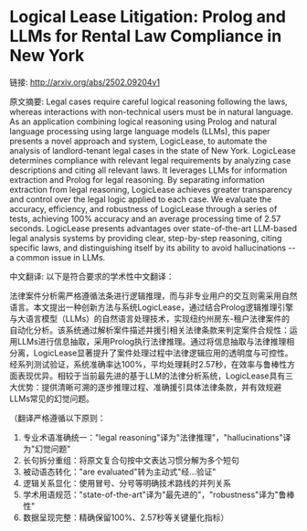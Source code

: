 # Logical Lease Litigation: Prolog and LLMs for Rental Law Compliance in New York

链接: http://arxiv.org/abs/2502.09204v1

原文摘要:
Legal cases require careful logical reasoning following the laws, whereas
interactions with non-technical users must be in natural language. As an
application combining logical reasoning using Prolog and natural language
processing using large language models (LLMs), this paper presents a novel
approach and system, LogicLease, to automate the analysis of landlord-tenant
legal cases in the state of New York. LogicLease determines compliance with
relevant legal requirements by analyzing case descriptions and citing all
relevant laws. It leverages LLMs for information extraction and Prolog for
legal reasoning. By separating information extraction from legal reasoning,
LogicLease achieves greater transparency and control over the legal logic
applied to each case. We evaluate the accuracy, efficiency, and robustness of
LogicLease through a series of tests, achieving 100% accuracy and an average
processing time of 2.57 seconds. LogicLease presents advantages over
state-of-the-art LLM-based legal analysis systems by providing clear,
step-by-step reasoning, citing specific laws, and distinguishing itself by its
ability to avoid hallucinations -- a common issue in LLMs.

中文翻译:
以下是符合要求的学术性中文翻译：

法律案件分析需严格遵循法条进行逻辑推理，而与非专业用户的交互则需采用自然语言。本文提出一种创新方法与系统LogicLease，通过结合Prolog逻辑推理引擎与大语言模型（LLMs）的自然语言处理技术，实现纽约州房东-租户法律案件的自动化分析。该系统通过解析案件描述并援引相关法律条款来判定案件合规性：运用LLMs进行信息抽取，采用Prolog执行法律推理。通过将信息抽取与法律推理相分离，LogicLease显著提升了案件处理过程中法律逻辑应用的透明度与可控性。经系列测试验证，系统准确率达100%，平均处理耗时2.57秒，在效率与鲁棒性方面表现优异。相较于当前最先进的基于LLM的法律分析系统，LogicLease具有三大优势：提供清晰可溯的逐步推理过程、准确援引具体法律条款，并有效规避LLMs常见的幻觉问题。

（翻译严格遵循以下原则：
1. 专业术语准确统一："legal reasoning"译为"法律推理"，"hallucinations"译为"幻觉问题"
2. 长句拆分重组：将原文复合句按中文表达习惯分解为多个短句
3. 被动语态转化："are evaluated"转为主动式"经...验证"
4. 逻辑关系显化：使用冒号、分号等明确技术路线的并列关系
5. 学术用语规范："state-of-the-art"译为"最先进的"，"robustness"译为"鲁棒性"
6. 数据呈现完整：精确保留100%、2.57秒等关键量化指标）

